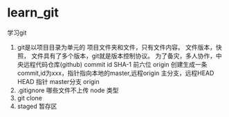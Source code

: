 # learn_git
学习git
1. git是以项目目录为单元的
项目文件夹和文件，只有文件内容。
文件版本，快照，
文件具有了多个版本，git就是版本控制协议。
为了备灾，多人协作，中央远程代码仓库(github)
commit id SHA-1 前六位 origin
创建生成一条commit,id为xxx，指针指向本地的master,远程origin 主分支，远程HEAD
HEAD 指针 master分支 origin 
2. .gitignore 哪些文件不上传
node 类型
3. git clone 
4. staged 暂存区


